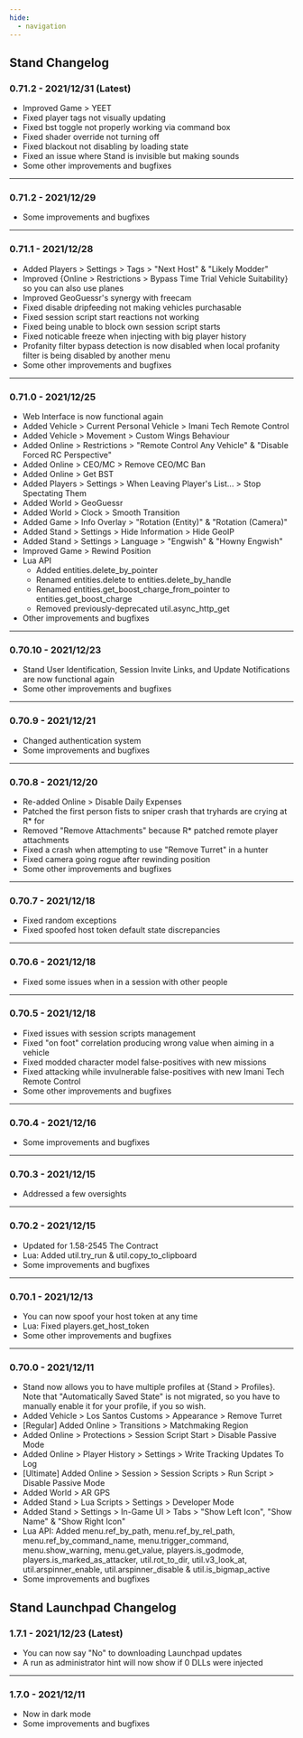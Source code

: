 ```yaml
---
hide:
  - navigation
---
```


## Stand Changelog

### **0.71.2** - 2021/12/31 (Latest)
- Improved Game > YEET
- Fixed player tags not visually updating
- Fixed bst toggle not properly working via command box
- Fixed shader override not turning off
- Fixed blackout not disabling by loading state
- Fixed an issue where Stand is invisible but making sounds
- Some other improvements and bugfixes

---

### **0.71.2** - 2021/12/29
- Some improvements and bugfixes

---

### **0.71.1** - 2021/12/28 
- Added Players > Settings > Tags > "Next Host" & "Likely Modder"
- Improved {Online > Restrictions > Bypass Time Trial Vehicle Suitability} so you can also use planes
- Improved GeoGuessr's synergy with freecam
- Fixed disable dripfeeding not making vehicles purchasable
- Fixed session script start reactions not working
- Fixed being unable to block own session script starts
- Fixed noticable freeze when injecting with big player history
- Profanity filter bypass detection is now disabled when local profanity filter is being disabled by another menu
- Some other improvements and bugfixes

---

### **0.71.0** - 2021/12/25
- Web Interface is now functional again
- Added Vehicle > Current Personal Vehicle > Imani Tech Remote Control
- Added Vehicle > Movement > Custom Wings Behaviour
- Added Online > Restrictions > "Remote Control Any Vehicle" & "Disable Forced RC Perspective"
- Added Online > CEO/MC > Remove CEO/MC Ban
- Added Online > Get BST
- Added Players > Settings > When Leaving Player's List... > Stop Spectating Them
- Added World > GeoGuessr
- Added World > Clock > Smooth Transition
- Added Game > Info Overlay > "Rotation (Entity)" & "Rotation (Camera)"
- Added Stand > Settings > Hide Information > Hide GeoIP
- Added Stand > Settings > Language > "Engwish" & "Howny Engwish"
- Improved Game > Rewind Position
- Lua API
    - Added entities.delete_by_pointer
    - Renamed entities.delete to entities.delete_by_handle
    - Renamed entities.get_boost_charge_from_pointer to entities.get_boost_charge
    - Removed previously-deprecated util.async_http_get
- Other improvements and bugfixes

---

### **0.70.10** - 2021/12/23
- Stand User Identification, Session Invite Links, and Update Notifications are now functional again
- Some other improvements and bugfixes

---

### **0.70.9** - 2021/12/21
- Changed authentication system
- Some improvements and bugfixes

---

### **0.70.8** - 2021/12/20
- Re-added Online > Disable Daily Expenses
- Patched the first person fists to sniper crash that tryhards are crying at R* for
- Removed "Remove Attachments" because R* patched remote player attachments
- Fixed a crash when attempting to use "Remove Turret" in a hunter
- Fixed camera going rogue after rewinding position
- Some other improvements and bugfixes

---

### **0.70.7** - 2021/12/18
- Fixed random exceptions
- Fixed spoofed host token default state discrepancies

---

### **0.70.6** - 2021/12/18
- Fixed some issues when in a session with other people

---

### **0.70.5** - 2021/12/18
- Fixed issues with session scripts management
- Fixed "on foot" correlation producing wrong value when aiming in a vehicle
- Fixed modded character model false-positives with new missions
- Fixed attacking while invulnerable false-positives with new Imani Tech Remote Control
- Some other improvements and bugfixes

---

### **0.70.4** - 2021/12/16
- Some improvements and bugfixes

---

### **0.70.3** - 2021/12/15
- Addressed a few oversights

---

### **0.70.2** - 2021/12/15
- Updated for 1.58-2545 The Contract
- Lua: Added util.try_run & util.copy_to_clipboard
- Some improvements and bugfixes

---

### **0.70.1** - 2021/12/13
- You can now spoof your host token at any time
- Lua: Fixed players.get_host_token
- Some other improvements and bugfixes

---

### **0.70.0** - 2021/12/11
- Stand now allows you to have multiple profiles at {Stand > Profiles}. Note that "Automatically Saved State" is not migrated, so you have to manually enable it for your profile, if you so wish.
- Added Vehicle > Los Santos Customs > Appearance > Remove Turret
- [Regular] Added Online > Transitions > Matchmaking Region
- Added Online > Protections > Session Script Start > Disable Passive Mode
- Added Online > Player History > Settings > Write Tracking Updates To Log
- [Ultimate] Added Online > Session > Session Scripts > Run Script > Disable Passive Mode
- Added World > AR GPS
- Added Stand > Lua Scripts > Settings > Developer Mode
- Added Stand > Settings > In-Game UI > Tabs > "Show Left Icon", "Show Name" & "Show Right Icon"
- Lua API: Added menu.ref_by_path, menu.ref_by_rel_path, menu.ref_by_command_name, menu.trigger_command, menu.show_warning, menu.get_value, players.is_godmode, players.is_marked_as_attacker, util.rot_to_dir, util.v3_look_at, util.arspinner_enable, util.arspinner_disable & util.is_bigmap_active
- Some improvements and bugfixes

## Stand Launchpad Changelog

### **1.7.1** - 2021/12/23 (Latest)
- You can now say "No" to downloading Launchpad updates
- A run as administrator hint will now show if 0 DLLs were injected

---

### **1.7.0** - 2021/12/11
- Now in dark mode
- Some improvements and bugfixes